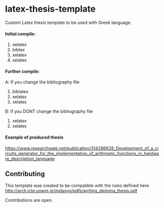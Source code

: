 # latex-thesis-template

Custom Latex thesis template to be used with Greek language.

#### Initial compile:

1. xelatex
2. bibtex
3. xelatex
4. xelatex

#### Further compile:

A: If you change the bibliography file

1. biblatex
2. xelatex
3. xelatex

B: If you DONT change the bibliography file

1. xelatex
2. xelatex

#### Example of produced thesis

https://www.researchgate.net/publication/314286628_Development_of_a_circuits_generator_for_the_implementation_of_arithmetic_functions_in_hardware_description_language

## Contributing

This template was created to be  compatible with the rules defined here http://arch.icte.uowm.gr/mdasyg/pdfs/writing_diploma_thesis.pdf

Contributions are open.
